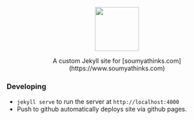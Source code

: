 <p align="center">
  <img src="https://www.soumyathinks.com/assets/images/site-icons/navbar.png" style="height: 100px;">
</p>
<p align="center">
  A custom Jekyll site for [soumyathinks.com](https://www.soumyathinks.com)
</p>

### Developing

* `jekyll serve` to run the server at `http://localhost:4000`
* Push to github automatically deploys site via github pages.
